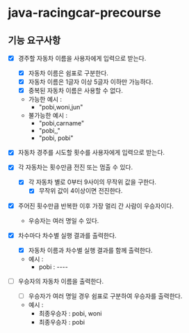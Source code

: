 # java-racingcar-precourse

## 기능 요구사항

- [X] 경주할 자동차 이름을 사용자에게 입력으로 받는다.
  - [X] 자동차 이름은 쉼표로 구분한다.
  - [x] 자동차 이름은 1글자 이상 5글자 이하만 가능하다.
  - [X] 중복된 자동차 이름은 사용할 수 없다.
  - 가능한 예시 : 
    - "pobi,woni,jun"
  - 불가능한 예시 :
    - "pobi,carname"
    - "pobi,,"
    - "pobi, pobi"
- [X] 자동차 경주를 시도할 횟수를 사용자에게 입력으로 받는다.

- [X] 각 자동차는 횟수만큼 전진 또는 멈출 수 있다. 
    - [X] 각 자동차 별로 0부터 9사이의 무작위 값을 구한다.
        - [X] 무작위 값이 4이상이면 전진한다.
- [X] 주어진 횟수만큼 반복한 이후 가장 멀리 간 사람이 우승자이다.
  - 우승자는 여러 명일 수 있다.

- [X] 차수마다 차수별 실행 결과를 출력한다.
  - [X] 자동차 이름과 차수별 실행 결과를 함께 출력한다.
  - 예시 :
    - pobi : ----
- [ ] 우승자의 자동차 이름을 출력한다.
  - [ ] 우승자가 여러 명일 경우 쉼표로 구분하여 우승자를 출력한다.
  - 예시 :
    - 최종우승자 : pobi, woni
    - 최종우승자 : pobi